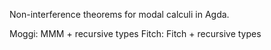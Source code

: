 Non-interference theorems for modal calculi in Agda.

Moggi: MMM + recursive types
Fitch: Fitch + recursive types
